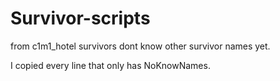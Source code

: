 # Survivor-scripts
from c1m1_hotel survivors dont know other survivor names yet.

I copied every line that only has NoKnowNames.
